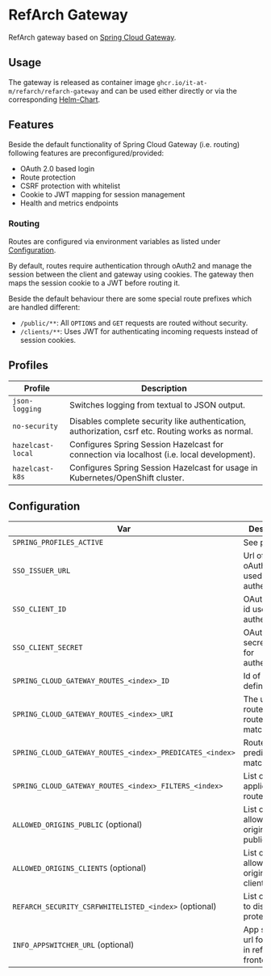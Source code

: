 # RefArch Gateway

RefArch gateway based on [Spring Cloud Gateway](https://spring.io/projects/spring-cloud-gateway).

## Usage

The gateway is released as container image `ghcr.io/it-at-m/refarch/refarch-gateway` and can be used either directly or
via the corresponding [Helm-Chart](https://github.com/it-at-m/helm-charts/tree/main/charts/refarch-gateway).

## Features

Beside the default functionality of Spring Cloud Gateway (i.e. routing) following features are preconfigured/provided:

- OAuth 2.0 based login
- Route protection
- CSRF protection with whitelist
- Cookie to JWT mapping for session management
- Health and metrics endpoints

### Routing

Routes are configured via environment variables as listed under [Configuration](#configuration).

By default, routes require authentication through oAuth2 and manage the session between the client and gateway using
cookies.
The gateway then maps the session cookie to a JWT before routing it.

Beside the default behaviour there are some special route prefixes which are handled different:

- `/public/**`: All `OPTIONS` and `GET` requests are routed without security.
- `/clients/**`: Uses JWT for authenticating incoming requests instead of session cookies.

## Profiles

| Profile           | Description                                                                                       |
|-------------------|---------------------------------------------------------------------------------------------------|
| `json-logging`    | Switches logging from textual to JSON output.                                                     |
| `no-security`     | Disables complete security like authentication, authorization, csrf etc. Routing works as normal. |
| `hazelcast-local` | Configures Spring Session Hazelcast for connection via localhost (i.e. local development).        |
| `hazelcast-k8s`   | Configures Spring Session Hazelcast for usage in Kubernetes/OpenShift cluster.                    |

## Configuration

| Var                                                      | Description                                        | Example                                                                 |
|----------------------------------------------------------|----------------------------------------------------|-------------------------------------------------------------------------|
| `SPRING_PROFILES_ACTIVE`                                 | See profiles                                       | `local,hazelcast-local`                                                 |
| `SSO_ISSUER_URL`                                         | Url of the oAuth2 server used for authentication.  | `https://sso.muenchen.de/auth/realms/muenchen.de`                       |
| `SSO_CLIENT_ID`                                          | OAuth2 client id used for authentication.          |                                                                         |
| `SSO_CLIENT_SECRET`                                      | OAuth2 client secret used for authentication.      |                                                                         |
| `SPRING_CLOUD_GATEWAY_ROUTES_<index>_ID`                 | Id of a route definition.                          | `backend`                                                               |
| `SPRING_CLOUD_GATEWAY_ROUTES_<index>_URI`                | The uri to route to if this route matches.         | `http://backend-service:8080/`                                          |
| `SPRING_CLOUD_GATEWAY_ROUTES_<index>_PREDICATES_<index>` | Route predicates i.e. matcher.                     | `Path=/api/backend-service/**`                                          |
| `SPRING_CLOUD_GATEWAY_ROUTES_<index>_FILTERS_<index>`    | List of filters applied to the route.              | `RewritePath=/api/backend-service/(?<urlsegments>.*), /$\{urlsegments}` |
| `ALLOWED_ORIGINS_PUBLIC` (optional)                      | List of urls allowed as origin for public routes.  | `https://*.muenchen.de,http://localhost:*`                              |
| `ALLOWED_ORIGINS_CLIENTS` (optional)                     | List of urls allowed as origin for clients routes. | `https://*.muenchen.de,http://localhost:*`                              |
| `REFARCH_SECURITY_CSRFWHITELISTED_<index>` (optional)    | List of routes to disable csrf protection for.     | `/example/**`                                                           |
| `INFO_APPSWITCHER_URL` (optional)                        | App switcher url for usage in refarch frontend.    | `https://appswitcher.muenchen.de`                                       |
